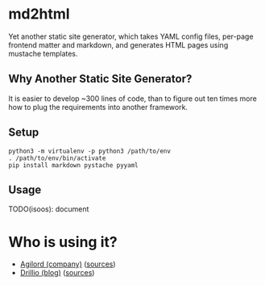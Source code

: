 # md2html

Yet another static site generator, which takes YAML config files, 
per-page frontend matter and markdown, and generates HTML pages using
mustache templates. 

## Why Another Static Site Generator?

It is easier to develop ~300 lines of code, than to figure out
ten times more how to plug the requirements into another framework.

## Setup

````
python3 -m virtualenv -p python3 /path/to/env
. /path/to/env/bin/activate
pip install markdown pystache pyyaml
````

## Usage

TODO(isoos): document

# Who is using it?

- [Agilord (company)](https://agilord.com/) ([sources](https://github.com/agilord/agilord.com-source/))
- [Drillio (blog)](https://drillio.com/) ([sources](https://github.com/agilord/drillio.com-source/))

